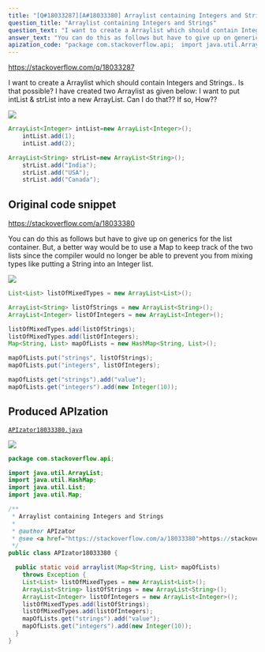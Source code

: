```yaml
---
title: "[Q#18033287][A#18033380] Arraylist containing Integers and Strings"
question_title: "Arraylist containing Integers and Strings"
question_text: "I want to create a Arraylist which should contain Integers and Strings.. Is that possible? I have created two Arraylist as given below: I want to put intList  & strList into a new ArrayList. Can I do that?? If so, How??"
answer_text: "You can do this as follows but have to give up on generics for the list container. But, a better way would be to use a Map to keep track of the two lists since the compiler would no longer be able to prevent you from mixing types like putting a String into an Integer list."
apization_code: "package com.stackoverflow.api;  import java.util.ArrayList; import java.util.HashMap; import java.util.List; import java.util.Map;  /**  * Arraylist containing Integers and Strings  *  * @author APIzator  * @see <a href=\"https://stackoverflow.com/a/18033380\">https://stackoverflow.com/a/18033380</a>  */ public class APIzator18033380 {    public static void arraylist(Map<String, List> mapOfLists)     throws Exception {     List<List> listOfMixedTypes = new ArrayList<List>();     ArrayList<String> listOfStrings = new ArrayList<String>();     ArrayList<Integer> listOfIntegers = new ArrayList<Integer>();     listOfMixedTypes.add(listOfStrings);     listOfMixedTypes.add(listOfIntegers);     mapOfLists.get(\"strings\").add(\"value\");     mapOfLists.get(\"integers\").add(new Integer(10));   } }"
---
```


https://stackoverflow.com/q/18033287

I want to create a Arraylist which should contain Integers and Strings.. Is that possible?
I have created two Arraylist as given below:
I want to put intList  &amp; strList into a new ArrayList.
Can I do that?? If so, How??


<div class="code-logo"><img src="/stackoverflow.png" /></div>

```java
ArrayList<Integer> intList=new ArrayList<Integer>();
    intList.add(1);
    intList.add(2);

ArrayList<String> strList=new ArrayList<String>();
    strList.add("India");
    strList.add("USA");
    strList.add("Canada");
```


## Original code snippet

https://stackoverflow.com/a/18033380

You can do this as follows but have to give up on generics for the list container.
But, a better way would be to use a Map to keep track of the two lists since the compiler would no longer be able to prevent you from mixing types like putting a String into an Integer list.

<div class="code-logo"><img src="/stackoverflow.png" /></div>

```java
List<List> listOfMixedTypes = new ArrayList<List>();

ArrayList<String> listOfStrings = new ArrayList<String>();
ArrayList<Integer> listOfIntegers = new ArrayList<Integer>();

listOfMixedTypes.add(listOfStrings);
listOfMixedTypes.add(listOfIntegers);
Map<String, List> mapOfLists = new HashMap<String, List>();

mapOfLists.put("strings", listOfStrings);
mapOfLists.put("integers", listOfIntegers);

mapOfLists.get("strings").add("value");
mapOfLists.get("integers").add(new Integer(10));
```

## Produced APIzation

[`APIzator18033380.java`](https://github.com/pasqualesalza/apization-temp-data/raw/master/search/APIzator18033380.java)

<div class="code-logo"><img src="/apizator.png" /></div>

```java
package com.stackoverflow.api;

import java.util.ArrayList;
import java.util.HashMap;
import java.util.List;
import java.util.Map;

/**
 * Arraylist containing Integers and Strings
 *
 * @author APIzator
 * @see <a href="https://stackoverflow.com/a/18033380">https://stackoverflow.com/a/18033380</a>
 */
public class APIzator18033380 {

  public static void arraylist(Map<String, List> mapOfLists)
    throws Exception {
    List<List> listOfMixedTypes = new ArrayList<List>();
    ArrayList<String> listOfStrings = new ArrayList<String>();
    ArrayList<Integer> listOfIntegers = new ArrayList<Integer>();
    listOfMixedTypes.add(listOfStrings);
    listOfMixedTypes.add(listOfIntegers);
    mapOfLists.get("strings").add("value");
    mapOfLists.get("integers").add(new Integer(10));
  }
}

```